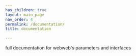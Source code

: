```yaml
---
has_children: true
layout: main_page
nav_order: 4
permalink: /documentation/
title: documentation

---
```


full documentation for webweb's parameters and interfaces